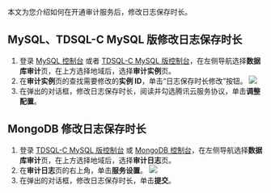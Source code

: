 本文为您介绍如何在开通审计服务后，修改日志保存时长。

## MySQL、TDSQL-C MySQL 版修改日志保存时长

1. 登录 [MySQL 控制台](https://console.cloud.tencent.com/dls/mysql) 或者 [TDSQL-C MySQL 版控制台](https://console.cloud.tencent.com/dls/cynosdb/instance?region=ap-beijing)，在左侧导航选择**数据库审计**页，在上方选择地域后，选择**审计实例**页。
2. 在**审计实例**页的查找需要修改的**实例 ID**，单击“日志保存时长修改”按钮。
![](https://qcloudimg.tencent-cloud.cn/raw/924935bcc1ea457db627c31d943cdc62.png)
3. 在弹出的对话框，修改日志保存时长，阅读并勾选腾讯云服务协议，单击**调整配置**。

## MongoDB 修改日志保存时长

1. 登录 [TDSQL-C MySQL 版控制台](https://console.cloud.tencent.com/dls/cynosdb/instance) 或  [MongoDB 控制台](https://console.cloud.tencent.com/dls/mongodb)，在左侧导航选择**数据库审计**页，在上方选择地域后，选择**审计日志**页。
2. 在**审计日志**页的右上角，单击**服务设置**。
![](https://main.qcloudimg.com/raw/ff34a02a57f87f54064d98ff16ec2cd4.png)
3. 在弹出的对话框，修改日志保存时长，单击**提交**。


